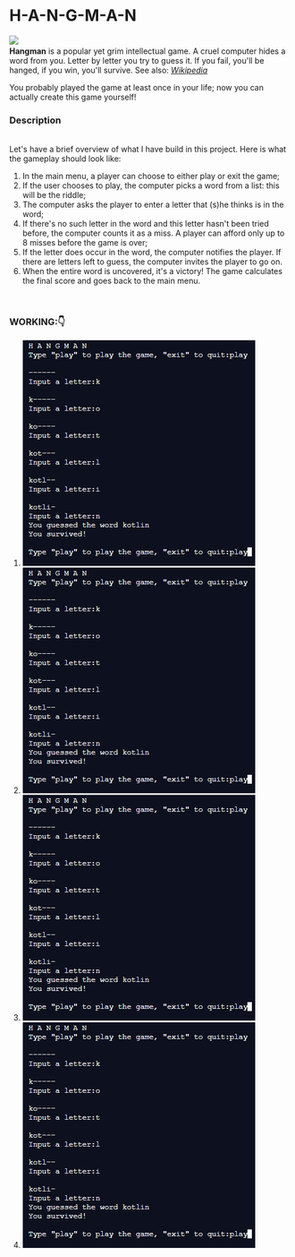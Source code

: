 <html>
  <body>
    <h1>H-A-N-G-M-A-N</h1>
        <div><img src="https://upload.wikimedia.org/wikipedia/commons/thumb/f/f4/Hangman_game.jpg/220px-Hangman_game.jpg"><br>
          <strong>Hangman</strong> is a popular yet grim intellectual game. A cruel computer hides a word from you. Letter by letter you try to guess it. If you fail, you'll be              hanged, if you win, you'll survive. See also: <em><a href="https://en.wikipedia.org/wiki/Hangman_(game)">Wikipedia</a></em></br>
        <p>You probably played the game at least once in your life; now you can actually create this game yourself!</p></div>
       <div>
         <h3>Description</h3>
         <br>
         Let's have a brief overview of what I have build in this project. Here is what the gameplay should look like:
         <br>
          <ol>
             <li>In the main menu, a player can choose to either play or exit the game;</li>
             <li>If the user chooses to play, the computer picks a word from a list: this will be the riddle;</li>
             <li>The computer asks the player to enter a letter that (s)he thinks is in the word;</li>
             <li>If there's no such letter in the word and this letter hasn't been tried before, the computer counts it as a miss. A player can afford only up to 8 misses before                    the game is over;</li>
             <li>If the letter does occur in the word, the computer notifies the player. If there are letters left to guess, the computer invites the player to go on.</li>
             <li>When the entire word is uncovered, it's a victory! The game calculates the final score and goes back to the main menu.</li>
         </ol>
         <br>
         <h3>WORKING:👇</h3>
         <ol>
           <li><img src="img/1.png"></li>
           <li><img src="img/1.png"></li>
           <li><img src="img/1.png"></li>
           <li><img src="img/1.png"></li>
         </ol>  
  </body>
</html>
